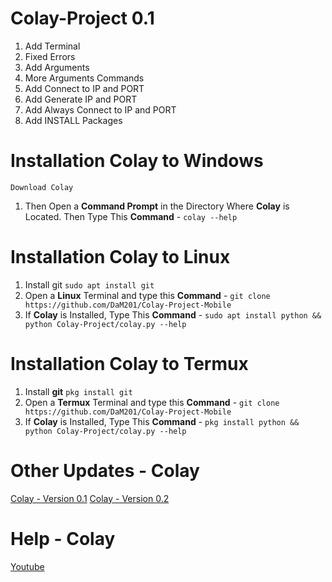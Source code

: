 # Colay-Project 0.1

1) Add Terminal
2) Fixed Errors
3) Add Arguments
4) More Arguments Commands
5) Add Connect to IP and PORT
6) Add Generate IP and PORT
7) Add Always Connect to IP and PORT
8) Add INSTALL Packages

# Installation Colay to Windows

`Download Colay`
1) Then Open a **Command Prompt** in the Directory Where **Colay** is Located. Then Type This **Command**  -  `colay --help`

# Installation Colay to Linux

1) Install git `sudo apt install git`
2) Open a **Linux** Terminal and type this **Command**  -  `git clone https://github.com/DaM201/Colay-Project-Mobile`
3) If **Colay** is Installed, Type This **Command**  -  `sudo apt install python && python Colay-Project/colay.py --help`

# Installation Colay to Termux

1) Install **git** `pkg install git`
2) Open a **Termux** Terminal and type this **Command**  -  `git clone https://github.com/DaM201/Colay-Project-Mobile`
3) If **Colay** is Installed, Type This **Command**  -  `pkg install python && python Colay-Project/colay.py --help`

# Other Updates - Colay

[Colay - Version 0.1](https://github.com/DaM201/Colay-Project)
[Colay - Version 0.2](https://github.com/DaM201/Colay-Project0.2)

# Help - Colay
[Youtube](https://www.youtube.com/channel/UC8Ao1YisJbPGCNG73EhtDCw)
